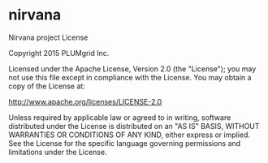# nirvana
Nirvana project
License

Copyright 2015 PLUMgrid Inc.

Licensed under the Apache License, Version 2.0 (the "License"); you may not use this file except in compliance with the License. You may obtain a copy of the License at:

http://www.apache.org/licenses/LICENSE-2.0

Unless required by applicable law or agreed to in writing, software distributed under the License is distributed on an "AS IS"
BASIS, WITHOUT WARRANTIES OR CONDITIONS OF ANY KIND, either express or implied. See the License for the specific language 
governing permissions and limitations under the License.
